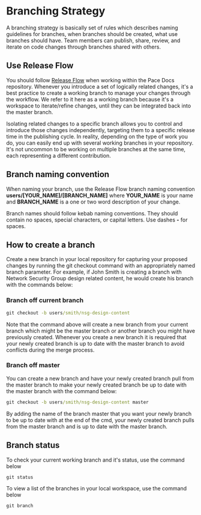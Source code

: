 # Branching Strategy

A branching strategy is basically set of rules which describes naming guidelines for branches, when branches should be created, what use branches should have. Team members can publish, share, review, and iterate on code changes through branches shared with others.

## Use Release Flow

You should follow [Release Flow](https://docs.microsoft.com/devops/develop/how-microsoft-develops-devops) when working within the Pace Docs repository. Whenever you introduce a set of logically related changes, it's a best practice to create a working branch to manage your changes through the workflow. We refer to it here as a working branch because it's a workspace to iterate/refine changes, until they can be integrated back into the master branch.

Isolating related changes to a specific branch allows you to control and introduce those changes independently, targeting them to a specific release time in the publishing cycle. In reality, depending on the type of work you do, you can easily end up with several working branches in your repository. It's not uncommon to be working on multiple branches at the same time, each representing a different contribution.

## Branch naming convention

When naming your branch, use the Release Flow branch naming convention **users/[YOUR_NAME]/[BRANCH_NAME]** where **YOUR_NAME** is your name and **BRANCH_NAME** is a one or two word description of your change.

Branch names should follow kebab naming conventions. They should contain no spaces, special characters, or capital letters. Use dashes **-** for spaces.

## How to create a branch

Create a new branch in your local repository for capturing your proposed changes by running the git checkout command with an appropriately named branch parameter. For example, if John Smith is creating a branch with Network Security Group design related content, he would create his branch with the commands below:

### Branch off current branch

```cmd
git checkout -b users/smith/nsg-design-content
```

Note that the command above will create a new branch from your current branch which might be the master branch or another branch you might have previously created. Whenever you create a new branch it is required that your newly created branch is up to date with the master branch to avoid conflicts during the merge process.

### Branch off master

You can create a new branch and have your newly created branch pull from the master branch to make your newly created branch be up to date with the master branch with the command below:

```cmd
git checkout -b users/smith/nsg-design-content master
```

By adding the name of the branch master that you want your newly branch to be up to date with at the end of the cmd, your newly created branch pulls from the master branch and is up to date with the master branch.

## Branch status

To check your current working branch and it's status, use the command below

```cmd
git status
```

To view a list of the branches in your local workspace, use the command below

```cmd
git branch
```
